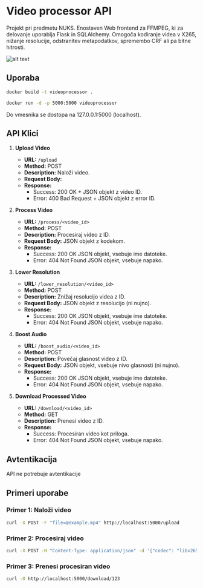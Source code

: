 # Video processor API

Projekt pri predmetu NUKS. Enostaven Web frontend za FFMPEG, ki za delovanje uporablja Flask in SQLAlchemy. Omogoča kodiranje videa v X265, nižanje resolucije, odstranitev metapodatkov, spremembo CRF ali pa bitne hitrosti.

![alt text](https://files.catbox.moe/pqvqav.jpg)


## Uporaba
```bash
docker build -t videoprocessor .
```

```bash
docker run -d -p 5000:5000 videoprocessor
```

Do vmesnika se dostopa na 127.0.0.1:5000 (localhost).

## API Klici

1. **Upload Video**
   - **URL:** `/upload`
   - **Method:** POST
   - **Description:** Naloži video.
   - **Request Body:**
   - **Response:**
     - Success: 200 OK + JSON objekt z video ID.
     - Error: 400 Bad Request + JSON objekt z error ID.

2. **Process Video**
   - **URL:** `/process/<video_id>`
   - **Method:** POST
   - **Description:** Procesiraj video z ID.
   - **Request Body:** JSON objekt z kodekom.
   - **Response:**
     - Success: 200 OK JSON objekt, vsebuje ime datoteke.
     - Error: 404 Not Found JSON objekt, vsebuje napako.

3. **Lower Resolution**
   - **URL:** `/lower_resolution/<video_id>`
   - **Method:** POST
   - **Description:** Znižaj resolucijo videa z ID.
   - **Request Body:** JSON objekt z resolucijo (ni nujno).
   - **Response:**
     - Success: 200 OK JSON objekt, vsebuje ime datoteke.
     - Error: 404 Not Found JSON objekt, vsebuje napako.

4. **Boost Audio**
   - **URL:** `/boost_audio/<video_id>`
   - **Method:** POST
   - **Description:** Povečaj glasnost video z ID.
   - **Request Body:** JSON objekt, vsebuje nivo glasnosti (ni nujno).
   - **Response:**
     - Success: 200 OK JSON objekt, vsebuje ime datoteke.
     - Error: 404 Not Found JSON objekt, vsebuje napako.

5. **Download Processed Video**
   - **URL:** `/download/<video_id>`
   - **Method:** GET
   - **Description:** Prenesi video z ID.
   - **Response:**
     - Success: Procesiran video kot priloga.
     - Error: 404 Not Found JSON objekt, vsebuje napako.

## Avtentikacija

API ne potrebuje avtentikacije

## Primeri uporabe

### Primer 1: Naloži video

```bash
curl -X POST -F "file=@example.mp4" http://localhost:5000/upload
```

### Primer 2: Procesiraj video

```bash
curl -X POST -H "Content-Type: application/json" -d '{"codec": "libx265"}' http://localhost:5000/process/123
```

### Primer 3: Prenesi procesiran video

```bash
curl -O http://localhost:5000/download/123

```
